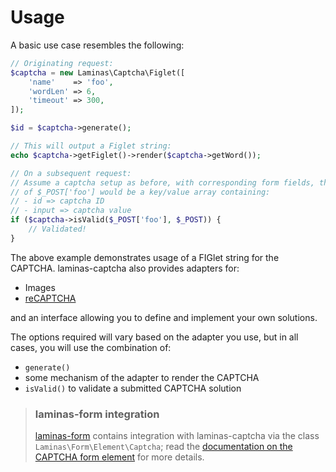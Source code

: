 # Usage

A basic use case resembles the following:

```php
// Originating request:
$captcha = new Laminas\Captcha\Figlet([
    'name'    => 'foo',
    'wordLen' => 6,
    'timeout' => 300,
]);

$id = $captcha->generate();

// This will output a Figlet string:
echo $captcha->getFiglet()->render($captcha->getWord());

// On a subsequent request:
// Assume a captcha setup as before, with corresponding form fields, the value
// of $_POST['foo'] would be a key/value array containing:
// - id => captcha ID
// - input => captcha value
if ($captcha->isValid($_POST['foo'], $_POST)) {
    // Validated!
}
```

The above example demonstrates usage of a FIGlet string for the CAPTCHA.
laminas-captcha also provides adapters for:

- Images
- [reCAPTCHA](https://www.google.com/recaptcha/intro/index.html)

and an interface allowing you to define and implement your own solutions.

The options required will vary based on the adapter you use, but in all cases,
you will use the combination of:

- `generate()`
- some mechanism of the adapter to render the CAPTCHA
- `isValid()` to validate a submitted CAPTCHA solution

> ### laminas-form integration
>
> [laminas-form](https://github.com/laminas/laminas-form) contains integration
> with laminas-captcha via the class `Laminas\Form\Element\Captcha`; read the
> [documentation on the CAPTCHA form element](https://docs.laminas.dev/laminas.form.elements.html#captcha)
> for more details.
